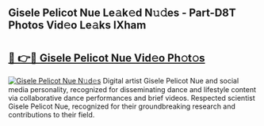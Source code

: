 ## Gisele Pelicot Nue Le𝚊k𝚎d N𝚞𝚍es - Part-D8T Photos Vid𝚎o Le𝚊ks IXham

# <h2><a href="http://fb5m1x.evod.top/?m=Gisele+Pelicot+Nue">🔗 👉🔴 Gisele Pelicot Nue Vid𝚎o Ph𝚘t𝚘s</a></h2>

[![Gisele Pelicot Nue N𝚞d𝚎s](https://i.imgur.com/8V9OHl7.gif)](http://fb5m1x.evod.top/?m=Gisele+Pelicot+Nue)
Digital artist Gisele Pelicot Nue and social media personality, recognized for disseminating dance and lifestyle content via collaborative dance performances and brief videos. Respected scientist Gisele Pelicot Nue, recognized for their groundbreaking research and contributions to their field. 
